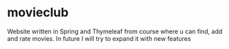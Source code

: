 # movieclub
Website written in Spring and Thymeleaf from course where u can find, add and rate movies. In future I will try to expand it with new features
